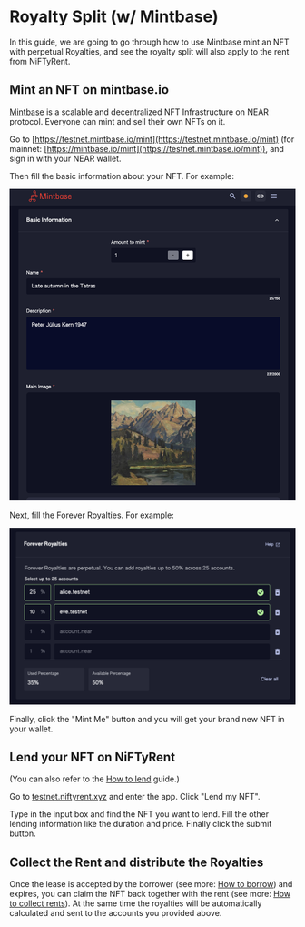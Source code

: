# Royalty Split (w/ Mintbase)

In this guide, we are going to go through how to use Mintbase mint an NFT with perpetual Royalties, and see the royalty split will also apply to the rent from NiFTyRent.

## Mint an NFT on mintbase.io

[Mintbase](https://mintbase.io/) is a scalable and decentralized NFT Infrastructure on NEAR protocol. Everyone can mint and sell their own NFTs on it.

Go to [https://testnet.mintbase.io/mint](https://testnet.mintbase.io/mint) (for mainnet: [https://mintbase.io/mint](https://testnet.mintbase.io/mint)), and sign in with your NEAR wallet.&#x20;

Then fill the basic information about your NFT. For example:

![](../.gitbook/assets/image.png)

Next, fill the Forever Royalties. For example:

![](<../.gitbook/assets/image (1) (1).png>)

Finally, click the "Mint Me" button and you will get your brand new NFT in your wallet.

## Lend your NFT on NiFTyRent

(You can also refer to the [How to lend](how-to-lend.md) guide.)

Go to [testnet.niftyrent.xyz](https://testnet.niftyrent.xyz) and enter the app. Click "Lend my NFT".

Type in the input box and find the NFT you want to lend. Fill the other lending information like the duration and price. Finally click the submit button.

## Collect the Rent and distribute the Royalties

Once the lease is accepted by the borrower (see more: [How to borrow](how-to-borrow.md)) and expires, you can claim the NFT back together with the rent (see more: [How to collect rents](how-to-collect-rents.md)). At the same time the royalties will be automatically calculated and sent to the accounts you provided above.

